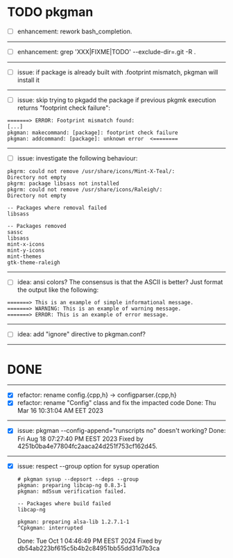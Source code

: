 TODO pkgman
===========

- [ ] enhancement: rework bash_completion.

----------------------------------------------------------------------

- [ ] enhancement: grep 'XXX\|FIXME\|TODO' --exclude-dir=.git  -R .

----------------------------------------------------------------------

- [ ] issue: if package is already built with .footprint mismatch,
      pkgman will install it

----------------------------------------------------------------------

- [ ] issue: skip trying to pkgadd the package if previous pkgmk
execution returns "footprint check failure":
```
=======> ERROR: Footprint mismatch found:
[...]
pkgman: makecommand: [package]: footprint check failure
pkgman: addcommand: [package]: unknown error  <========
```

----------------------------------------------------------------------

- [ ] issue: investigate the following behaviour:
```
pkgrm: could not remove /usr/share/icons/Mint-X-Teal/:
Directory not empty
pkgrm: package libsass not installed
pkgrm: could not remove /usr/share/icons/Raleigh/:
Directory not empty

-- Packages where removal failed
libsass

-- Packages removed
sassc
libsass
mint-x-icons
mint-y-icons
mint-themes
gtk-theme-raleigh
```

----------------------------------------------------------------------

- [ ] idea: ansi colors?
The consensus is that the ASCII is better? Just format the output like
the following:
```
=======> This is an example of simple informational message.
=======> WARNING: This is an example of warning message.
=======> ERROR: This is an example of error message.
```

----------------------------------------------------------------------

- [ ] idea: add "ignore" directive to pkgman.conf?

----------------------------------------------------------------------


DONE
====

----------------------------------------------------------------------

- [x] refactor: rename config.{cpp,h} -> configparser.{cpp,h}
- [x] refactor: rename "Config" class and fix the impacted code
      Done: Thu Mar 16 10:31:04 AM EET 2023

----------------------------------------------------------------------

- [x] issue: pkgman --config-append="runscripts no" doesn't working?
  Done: Fri Aug 18 07:27:40 PM EEST 2023
  Fixed by 4251b0ba4e77804fc2aaca24d251f753cf162d45.

-----------------------------------------------------------------------

- [x] issue: respect --group option for sysup operation

  ```
  # pkgman sysup --depsort --deps --group
  pkgman: preparing libcap-ng 0.8.3-1
  pkgman: md5sum verification failed.

  -- Packages where build failed
  libcap-ng

  pkgman: preparing alsa-lib 1.2.7.1-1
  ^Cpkgman: interrupted
  ```
  Done: Tue Oct  1 04:46:49 PM EEST 2024
  Fixed by db54ab223bf615c5b4b2c84951bb55dd31d7b3ca
